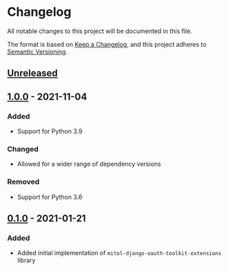# Changelog
All notable changes to this project will be documented in this file.

The format is based on [Keep a Changelog](https://keepachangelog.com/en/1.0.0/),
and this project adheres to [Semantic Versioning](https://semver.org/spec/v2.0.0.html).

## [Unreleased]

## [1.0.0] - 2021-11-04

### Added
- Support for Python 3.9

### Changed

- Allowed for a wider range of dependency versions

### Removed
- Support for Python 3.6

## [0.1.0] - 2021-01-21

### Added

- Added initial implementation of `mitol-django-oauth-toolkit-extensions` library

[Unreleased]: https://github.com/mitodl/ol-django/compare/mitol-django-oauth-toolkit-extensions/v1.0.0...HEAD
[1.0.0]: https://github.com/mitodl/ol-django/compare/mitol-django-oauth-toolkit-extensions/v0.1.0...mitol-django-oauth-toolkit-extensions/v1.0.0
[0.1.0]: https://github.com/mitodl/ol-django/compare/ffca0142e4bfea14881047d3af168bd4aa32f6fa...mitol-django-oauth-toolkit-extensions/v0.1.0
